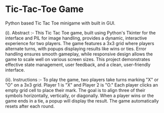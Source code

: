 # Tic-Tac-Toe Game
Python based Tic Tac Toe minigame with built in GUI.

(i). Abstract :- This Tic Tac Toe game, built using Python's Tkinter for the interface and PIL for image handling, provides a dynamic, interactive experience for two players. The game features a 3x3 grid where players alternate turns, with popups displaying results like wins or ties. Error handling ensures smooth gameplay, while responsive design allows the game to scale well on various screen sizes. This project demonstrates effective state management, user feedback, and a clean, user-friendly interface.

(ii). Instructions :- To play the game, two players take turns marking "X" or "O" on a 3x3 grid. Player 1 is "X" and Player 2 is "O." Each player clicks an empty grid cell to place their mark. The goal is to align three of their symbols horizontally, vertically, or diagonally. When a player wins or the game ends in a tie, a popup will display the result. The game automatically resets after each round.
